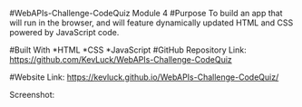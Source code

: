 #WebAPIs-Challenge-CodeQuiz
Module 4
#Purpose
To build an app that will run in the browser, and will feature dynamically updated HTML and CSS powered by JavaScript code.

#Built With
*HTML
*CSS
*JavaScript
#GitHub Repository Link:
https://github.com/KevLuck/WebAPIs-Challenge-CodeQuiz

#Website Link:
https://kevluck.github.io/WebAPIs-Challenge-CodeQuiz/

Screenshot:
